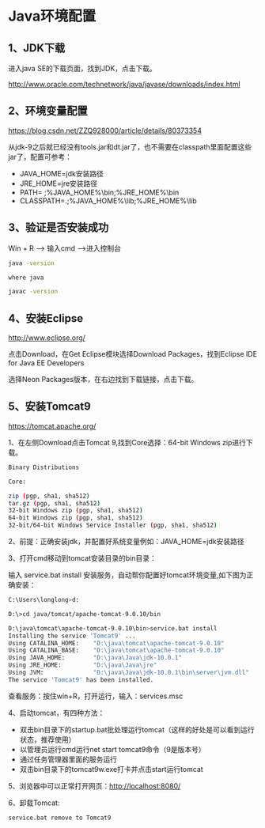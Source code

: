 # Java环境配置

## 1、JDK下载

进入java SE的下载页面，找到JDK，点击下载。

<http://www.oracle.com/technetwork/java/javase/downloads/index.html>

## 2、环境变量配置

<https://blog.csdn.net/ZZQ928000/article/details/80373354>

从jdk-9之后就已经没有tools.jar和dt.jar了，也不需要在classpath里面配置这些jar了，配置可参考：

- JAVA_HOME=jdk安装路径
- JRE_HOME=jre安装路径
- PATH= ;%JAVA_HOME%\bin;%JRE_HOME%\bin
- CLASSPATH=.;%JAVA_HOME%\lib;%JRE_HOME%\lib

## 3、验证是否安装成功

Win + R --> 输入cmd -->进入控制台

```sh
java -version

where java

javac -version
```

## 4、安装Eclipse

<http://www.eclipse.org/>

点击Download，在Get Eclipse模块选择Download Packages，找到Eclipse IDE for Java EE Developers

选择Neon Packages版本，在右边找到下载链接，点击下载。

## 5、安装Tomcat9

<https://tomcat.apache.org/>

1、在左侧Download点击Tomcat 9,找到Core选择：64-bit Windows zip进行下载。

```sh
Binary Distributions

Core:

zip (pgp, sha1, sha512)
tar.gz (pgp, sha1, sha512)
32-bit Windows zip (pgp, sha1, sha512)
64-bit Windows zip (pgp, sha1, sha512)
32-bit/64-bit Windows Service Installer (pgp, sha1, sha512)
```

2、前提：正确安装jdk，并配置好系统变量例如：JAVA_HOME=jdk安装路径

3、打开cmd移动到tomcat安装目录的bin目录：

输入 service.bat install 安装服务，自动帮你配置好tomcat环境变量,如下图为正确安装：

```sh
C:\Users\longlong>d:

D:\>cd java/tomcat/apache-tomcat-9.0.10/bin

D:\java\tomcat\apache-tomcat-9.0.10\bin>service.bat install
Installing the service 'Tomcat9' ...
Using CATALINA_HOME:    "D:\java\tomcat\apache-tomcat-9.0.10"
Using CATALINA_BASE:    "D:\java\tomcat\apache-tomcat-9.0.10"
Using JAVA_HOME:        "D:\java\Java\jdk-10.0.1"
Using JRE_HOME:         "D:\java\Java\jre"
Using JVM:              "D:\java\Java\jdk-10.0.1\bin\server\jvm.dll"
The service 'Tomcat9' has been installed.
```

查看服务：按住win+R，打开运行，输入：services.msc

4、启动tomcat，有四种方法：

- 双击bin目录下的startup.bat批处理运行tomcat（这样的好处是可以看到运行状态，推荐使用）
- 以管理员运行cmd运行net start tomcat9命令（9是版本号）
- 通过任务管理器里面的服务运行
- 双击bin目录下的tomcat9w.exe打卡并点击start运行tomcat

5、浏览器中可以正常打开网页：<http://localhost:8080/>

6、卸载Tomcat:

```log
service.bat remove to Tomcat9
```
